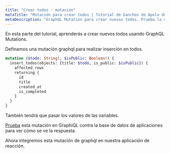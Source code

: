 ```yaml
---
title: "Crear todos - mutación"
metaTitle: "Mutación para crear todos | Tutorial de Ganchos de Apolo de Reacción GraphQL"
metaDescription: "GraphQL Mutation para crear nuevos todos. Prueba la mutación en GraphiQL, pasando el token de Autorización para obtener resultados autenticados."
---
```


En esta parte del tutorial, aprenderás a crear nuevos todos usando GraphQL Mutations.

Definamos una mutación graphql para realizar inserción en todos.

```graphql
mutation ($todo: String!, $isPublic: Boolean!) {
  insert_todos(objects: {title: $todo, is_public: $isPublic}) {
    affected_rows
    returning {
      id
      title
      created_at
      is_completed
    }
  }
}
```

También tendrá que pasar los valores de las variables.

[Prueba](https://hasura.io/learn/graphql/graphiql) esta mutación en GraphiQL contra la base de datos de aplicaciones para ver cómo se ve la respuesta.

Ahora integremos esta mutación de graphql en nuestra aplicación de reacción.


